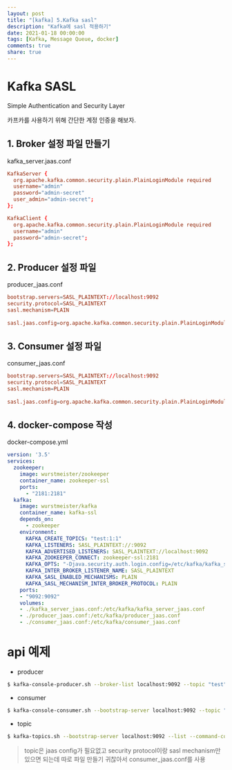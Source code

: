 ```yaml
---
layout: post
title: "[kafka] 5.Kafka sasl"
description: "Kafka에 sasl 적용하기"
date: 2021-01-18 00:00:00
tags: [Kafka, Message Queue, docker]
comments: true
share: true
---
```


# Kafka SASL
Simple Authentication and Security Layer

카프카를 사용하기 위해 간단한 계정 인증을 해보자.

## 1. Broker 설정 파일 만들기

kafka_server.jaas.conf

```conf
KafkaServer {
  org.apache.kafka.common.security.plain.PlainLoginModule required
  username="admin"
  password="admin-secret"
  user_admin="admin-secret";
};

KafkaClient {
  org.apache.kafka.common.security.plain.PlainLoginModule required
  username="admin"
  password="admin-secret";
};
```

## 2. Producer 설정 파일

producer_jaas.conf

```conf
bootstrap.servers=SASL_PLAINTEXT://localhost:9092
security.protocol=SASL_PLAINTEXT
sasl.mechanism=PLAIN
 
sasl.jaas.config=org.apache.kafka.common.security.plain.PlainLoginModule required username="admin" password="admin-secret";
```

## 3. Consumer 설정 파일

consumer_jaas.conf

```conf
bootstrap.servers=SASL_PLAINTEXT://localhost:9092
security.protocol=SASL_PLAINTEXT
sasl.mechanism=PLAIN
 
sasl.jaas.config=org.apache.kafka.common.security.plain.PlainLoginModule required username="admin" password="admin-secret";
```

## 4. docker-compose 작성

docker-compose.yml

```yaml
version: '3.5'
services:
  zookeeper:
    image: wurstmeister/zookeeper
    container_name: zookeeper-ssl
    ports:
      - "2181:2181"
  kafka:
    image: wurstmeister/kafka
    container_name: kafka-ssl
    depends_on:
      - zookeeper
    environment:
      KAFKA_CREATE_TOPICS: "test:1:1"
      KAFKA_LISTENERS: SASL_PLAINTEXT://:9092
      KAFKA_ADVERTISED_LISTENERS: SASL_PLAINTEXT://localhost:9092
      KAFKA_ZOOKEEPER_CONNECT: zookeeper-ssl:2181
      KAFKA_OPTS: "-Djava.security.auth.login.config=/etc/kafka/kafka_server_jaas.conf"
      KAFKA_INTER_BROKER_LISTENER_NAME: SASL_PLAINTEXT
      KAFKA_SASL_ENABLED_MECHANISMS: PLAIN
      KAFKA_SASL_MECHANISM_INTER_BROKER_PROTOCOL: PLAIN
    ports:
    - "9092:9092"
    volumes:
    - ./kafka_server_jaas.conf:/etc/kafka/kafka_server_jaas.conf
    - ./producer_jaas.conf:/etc/kafka/producer_jaas.conf
    - ./consumer_jaas.conf:/etc/kafka/consumer_jaas.conf
```

# api 예제

- producer

```bash
$ kafka-console-producer.sh --broker-list localhost:9092 --topic "test" --producer.config=/etc/kafka/producer_jaas.conf
```

- consumer

```bash
$ kafka-console-consumer.sh --bootstrap-server localhost:9092 --topic "test" --consumer.config=/etc/kafka/consumer_jaas.conf
```

- topic

```bash
$ kafka-topics.sh --bootstrap-server localhost:9092 --list --command-config /etc/kafka/consumer_jaas.conf
```
> topic은 jaas config가 필요없고 security protocol이랑 sasl mechanism만 있으면 되는데 따로 파일 만들기 귀찮아서 consumer_jaas.conf를 사용
